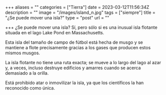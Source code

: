 +++
aliases = ""
categories = ["Tierra"]
date = 2023-03-12T11:56:34Z
description = ""
image = "/images/island_n.jpg"
tags = ["siempre"]
title = "¿Se puede mover una isla?"
type = "post"
url = ""

+++
¿Se puede mover una isla? Sí, pero sólo si es una inusual isla flotante situada en el lago Lake Pond en Massachusetts.  
  
Esta isla del tamaño de campo de fútbol está hecha de musgo y se mantiene a flote precisamente gracias a los gases que producen estos mismos musgos.  
  
La isla flotante no tiene una ruta exacta; se mueve a lo largo del lago al azar y, a veces, incluso destruye edificios y amarres cuando se acerca demasiado a la orilla.  
  
Está prohibido atar o inmovilizar la isla, ya que los científicos la han reconocido como única.